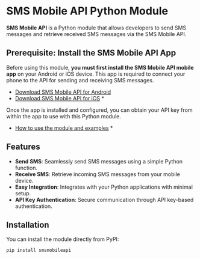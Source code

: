 # SMS Mobile API Python Module

**SMS Mobile API** is a Python module that allows developers to send SMS messages and retrieve received SMS messages via the SMS Mobile API.

## Prerequisite: Install the SMS Mobile API App

Before using this module, **you must first install the SMS Mobile API mobile app** on your Android or iOS device. This app is required to connect your phone to the API for sending and receiving SMS messages.

- [Download SMS Mobile API for Android](https://play.google.com/store/apps/details?id=com.smsmobileapiapp)
- [Download SMS Mobile API for iOS](https://apps.apple.com/us/app/sms-mobile-api/id6667092442) *

Once the app is installed and configured, you can obtain your API key from within the app to use with this Python module.

- [How to use the module and examples](https://smsmobileapi.com/python) *

## Features

- **Send SMS**: Seamlessly send SMS messages using a simple Python function.
- **Receive SMS**: Retrieve incoming SMS messages from your mobile device.
- **Easy Integration**: Integrates with your Python applications with minimal setup.
- **API Key Authentication**: Secure communication through API key-based authentication.

## Installation

You can install the module directly from PyPI:

```
pip install smsmobileapi
